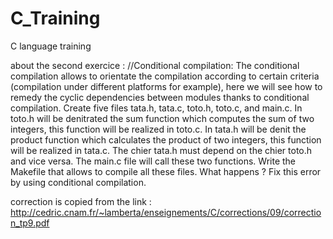 # C_Training
C language training

about the second exercice : //Conditional compilation:
The conditional compilation allows to orientate the compilation according to certain criteria 
(compilation under different platforms for example), here we will see how to remedy the cyclic 
dependencies between modules thanks to conditional compilation.
Create five files tata.h, tata.c, toto.h, toto.c, and main.c.
In toto.h will be denitrated the sum function which computes the sum of two integers, this function 
will be realized in toto.c.
In tata.h will be denit the product function which calculates the product of two integers, this
function will be realized in tata.c.
The chier tata.h must depend on the chier toto.h and vice versa.
The main.c file will call these two functions.
Write the Makefile that allows to compile all these files. What happens ?
Fix this error by using conditional compilation.

correction is copied from the link :
http://cedric.cnam.fr/~lamberta/enseignements/C/corrections/09/correction_tp9.pdf




